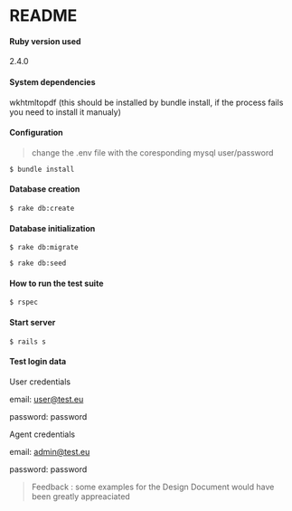 # README

#### Ruby version used

2.4.0

#### System dependencies

wkhtmltopdf (this should be installed by bundle install, if the process fails you need to install it manualy)

#### Configuration

> change the .env file with the coresponding mysql user/password

`$ bundle install`

#### Database creation

`$ rake db:create`

#### Database initialization

`$ rake db:migrate`

`$ rake db:seed`

#### How to run the test suite

`$ rspec`

#### Start server

`$ rails s`

#### Test login data

User credentials

email: user@test.eu

password: password

Agent credentials

email: admin@test.eu

password: password

> Feedback : some examples for the Design Document would have been greatly appreaciated
